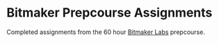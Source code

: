 Bitmaker Prepcourse Assignments
===========

Completed assignments from the 60 hour [Bitmaker Labs](http://bitmakerlabs.com) prepcourse. 
